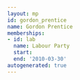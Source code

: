 ```yaml
---
layout: mp
id: gordon_prentice
name: Gordon Prentice
memberships:
- id: lab
  name: Labour Party
  start: 
  end: '2010-03-30'
autogenerated: true
---
```

